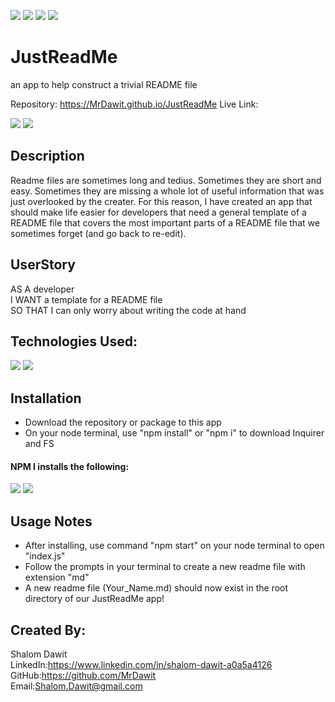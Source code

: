 ![](https://camo.githubusercontent.com/0999ec20f1112070c606e117f61dd21177179f9b40d4f66b94adbb3978adeabb/68747470733a2f2f696d672e736869656c64732e696f2f62616467652f2d4769746875622d3138313731373f7374796c653d666c61742d737175617265266c6f676f3d476974487562266c6f676f436f6c6f723d7768697465)
![](https://camo.githubusercontent.com/3b0aa009716b20018a683fea7d5babb79de77fdb40279cbb1f8e862a813900b1/68747470733a2f2f696d672e736869656c64732e696f2f62616467652f2d56697375616c25323053747564696f253230436f64652d3233413946323f7374796c653d666c61742d737175617265266c6f676f3d56697375616c25323053747564696f253230436f6465266c6f676f436f6c6f723d7768697465)
![](https://camo.githubusercontent.com/e61cf3e57f9e13e971a157885cbe3464a0a63a7602cd8e2464594866f14bca65/68747470733a2f2f696d672e736869656c64732e696f2f62616467652f2d4e504d2d4342333833373f7374796c653d666c61742d737175617265266c6f676f3d4e504d266c6f676f436f6c6f723d7768697465)
![](https://camo.githubusercontent.com/591bad6b337378a164bc0239d9259f266f2ed01d3aa3006c68bef1336731d051/68747470733a2f2f696d672e736869656c64732e696f2f62616467652f5f2d4769742d3239326533333f7374796c653d666c61742d737175617265266c6f676f3d676974266c6f676f436f6c6f723d666666)


# JustReadMe
an app to help construct a trivial README file 

Repository: https://MrDawit.github.io/JustReadMe 
Live Link: 

<img src="#">

<img src="#">

## Description
Readme files are sometimes long and tedius. Sometimes they are short and easy. Sometimes they are missing a whole lot of useful information that was just overlooked by the creater. For this reason, I have created an app that should make life easier for developers that need a general template of a README file that covers the most important parts of a README file that we sometimes forget (and go back to re-edit). 

## UserStory
AS A developer\
I WANT a template for a README file\
SO THAT I can only worry about writing the code at hand

## Technologies Used:

![](https://img.shields.io/badge/Made%20with-Javascript-green)
![](https://camo.githubusercontent.com/cec92673ea713fa89ba2ae2033daf5851f6f39393ff5b93231aa707d424638d9/68747470733a2f2f696d672e736869656c64732e696f2f62616467652f2d4e6f64656a732d626c61636b3f7374796c653d666c61742d737175617265266c6f676f3d4e6f64652e6a73)

## Installation
* Download the repository or package to this app
* On your node terminal, use "npm install" or "npm i" to download Inquirer and FS

#### NPM I installs the following:
![](https://img.shields.io/badge/Dependencies-Inquirer-brightgreen)
![](https://img.shields.io/badge/-FS-blue)



## Usage Notes
* After installing, use command "npm start" on your node terminal to open "index.js"
* Follow the prompts in your terminal to create a new readme file with extension "md"
* A new readme file (Your_Name.md) should now exist in the root directory of our JustReadMe app!
## Created By:
Shalom Dawit\
LinkedIn:https://www.linkedin.com/in/shalom-dawit-a0a5a4126 \
GitHub:https://github.com/MrDawit \
Email:Shalom.Dawit@gmail.com 